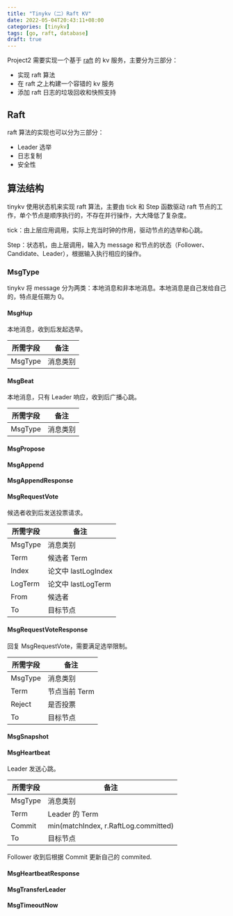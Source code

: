 ```yaml
---
title: "Tinykv（二）Raft KV"
date: 2022-05-04T20:43:11+08:00
categories: [tinykv]
tags: [go, raft, database]
draft: true
---
```


Project2 需要实现一个基于 [raft](https://raft.github.io/raft.pdf) 的 kv 服务，主要分为三部分：

-   实现 raft 算法
-   在 raft 之上构建一个容错的 kv 服务
-   添加 raft 日志的垃圾回收和快照支持

## Raft

raft 算法的实现也可以分为三部分：

-   Leader 选举
-   日志复制
-   安全性

## 算法结构

tinykv 使用状态机来实现 raft 算法，主要由 tick 和 Step 函数驱动 raft 节点的工作，单个节点是顺序执行的，不存在并行操作，大大降低了复杂度。

tick：由上层应用调用，实际上充当时钟的作用，驱动节点的选举和心跳。

Step：状态机，由上层调用，输入为 message 和节点的状态（Follower、Candidate、Leader），根据输入执行相应的操作。

### MsgType

tinykv 将 message 分为两类：本地消息和非本地消息。本地消息是自己发给自己的，特点是任期为 0。

#### MsgHup

本地消息，收到后发起选举。

| 所需字段 | 备注     |
| -------- | -------- |
| MsgType  | 消息类别 |

#### MsgBeat

本地消息，只有 Leader 响应，收到后广播心跳。

| 所需字段 | 备注     |
| -------- | -------- |
| MsgType  | 消息类别 |

#### MsgPropose



#### MsgAppend



#### MsgAppendResponse



#### MsgRequestVote

候选者收到后发送投票请求。

| 所需字段 | 备注                |
| -------- | ------------------- |
| MsgType  | 消息类别            |
| Term     | 候选者 Term         |
| Index    | 论文中 lastLogIndex |
| LogTerm  | 论文中 lastLogTerm  |
| From     | 候选者              |
| To       | 目标节点            |

#### MsgRequestVoteResponse

回复 MsgRequestVote，需要满足选举限制。

| 所需字段 | 备注          |
| -------- | ------------- |
| MsgType  | 消息类别      |
| Term     | 节点当前 Term |
| Reject   | 是否投票      |
| To       | 目标节点      |

#### MsgSnapshot



#### MsgHeartbeat

Leader 发送心跳。

| 所需字段 | 备注                                 |
| -------- | ------------------------------------ |
| MsgType  | 消息类别                             |
| Term     | Leader 的 Term                       |
| Commit   | min(matchIndex, r.RaftLog.committed) |
| To       | 目标节点                             |

Follower 收到后根据 Commit 更新自己的 commited.

#### MsgHeartbeatResponse



#### MsgTransferLeader



#### MsgTimeoutNow
